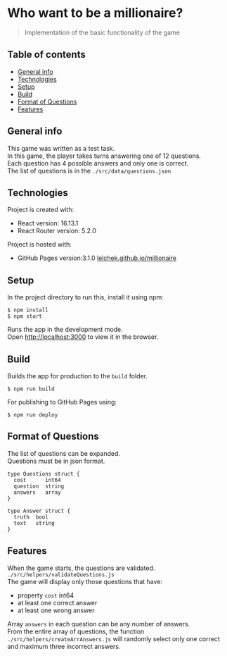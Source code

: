 # Who want to be a millionaire?

> Implementation of the basic functionality of the game

## Table of contents

- [General info](#general-info)
- [Technologies](#technologies)
- [Setup](#setup)
- [Build](#Build)
- [Format of Questions](#format-of-questions)
- [Features](#features)

## General info

This game was written as a test task.<br />
In this game, the player takes turns answering one of 12 questions.<br />
Each question has 4 possible answers and only one is correct.<br />
The list of questions is in the `./src/data/questions.json`

## Technologies

Project is created with:

- React version: 16.13.1
- React Router version: 5.2.0

Project is hosted with:

- GitHub Pages version:3.1.0
  [lelchek.github.io/millionaire](https://lelchek.github.io/millionaire)

## Setup

In the project directory to run this, install it using npm:

```
$ npm install
$ npm start
```

Runs the app in the development mode.<br />
Open [http://localhost:3000](http://localhost:3000) to view it in the browser.

## Build

Builds the app for production to the `build` folder.

```
$ npm run build
```

For publishing to GitHub Pages using:

```
$ npm run deploy
```

## Format of Questions

The list of questions can be expanded.<br />
Questions must be in json format.

```
type Questions struct {
  cost      int64
  question  string
  answers   array
}
```

```
type Answer struct {
  truth  bool
  text   string
}
```

## Features

When the game starts, the questions are validated.<br />
`./src/helpers/validateQuestions.js`<br />
The game will display only those questions that have:

- property `cost` int64
- at least one correct answer
- at least one wrong answer

Array `answers` in each question can be any number of answers.<br />
From the entire array of questions, the function
`./src/helpers/createArrAnswers.js` will randomly select only one correct and maximum three incorrect answers.
